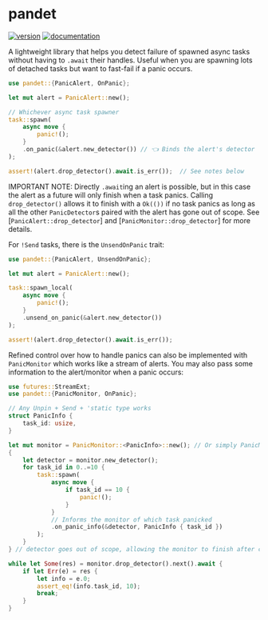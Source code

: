 # pandet
[![version](https://img.shields.io/crates/v/pandet)](https://crates.io/crates/pandet)
[![documentation](https://docs.rs/pandet/badge.svg)](https://docs.rs/pandet)  

A lightweight library that helps you detect failure of spawned async tasks without having to `.await` their handles.
Useful when you are spawning lots of detached tasks but want to fast-fail if a panic occurs.

```rust
use pandet::{PanicAlert, OnPanic};

let mut alert = PanicAlert::new();

// Whichever async task spawner
task::spawn(
    async move {
        panic!();
    }
    .on_panic(&alert.new_detector()) // 👈 Binds the alert's detector
);

assert!(alert.drop_detector().await.is_err());  // See notes below
```
IMPORTANT NOTE: Directly `.await`ing an alert is possible, but in this case the alert as a
future will only finish when a task panics. Calling `drop_detector()` allows it to finish with
a `Ok(())` if no task panics as long as all the other `PanicDetector`s paired with the alert
has gone out of scope. See [`PanicAlert::drop_detector`] and [`PanicMonitor::drop_detector`]
for more details.

For `!Send` tasks, there is the `UnsendOnPanic` trait:
```rust
use pandet::{PanicAlert, UnsendOnPanic};

let mut alert = PanicAlert::new();

task::spawn_local(
    async move {
        panic!();
    }
    .unsend_on_panic(&alert.new_detector())
);

assert!(alert.drop_detector().await.is_err());
```

Refined control over how to handle panics can also be implemented with `PanicMonitor`
which works like a stream of alerts. You may also pass some information to the alert/monitor
when a panic occurs:
```rust
use futures::StreamExt;
use pandet::{PanicMonitor, OnPanic};

// Any Unpin + Send + 'static type works
struct PanicInfo {
    task_id: usize,
}

let mut monitor = PanicMonitor::<PanicInfo>::new(); // Or simply PanicMonitor::new()
{
    let detector = monitor.new_detector();
    for task_id in 0..=10 {
        task::spawn(
            async move {
                if task_id == 10 {
                    panic!();
                }
            }
            // Informs the monitor of which task panicked
            .on_panic_info(&detector, PanicInfo { task_id })
        );
    }
} // detector goes out of scope, allowing the monitor to finish after calling drop_detector()

while let Some(res) = monitor.drop_detector().next().await {
    if let Err(e) = res {
        let info = e.0;
        assert_eq!(info.task_id, 10);
        break;
    }
}
```